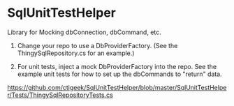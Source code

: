 # SqlUnitTestHelper
Library for Mocking dbConnection, dbCommand, etc.

 1. Change your repo to use a DbProviderFactory. (See the ThingySqlRepository.cs for an example.)

 2. For unit tests, inject a mock DbProviderFactory into the repo.  See the example unit tests for how to set up the dbCommands to "return" data.

https://github.com/ctigeek/SqlUnitTestHelper/blob/master/SqlUnitTestHelper/Tests/ThingySqlRepositoryTests.cs


